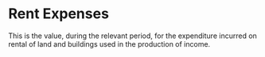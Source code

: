 # Rent Expenses
This is the value, during the relevant period, for the expenditure incurred on rental of land and buildings used in the production of income.